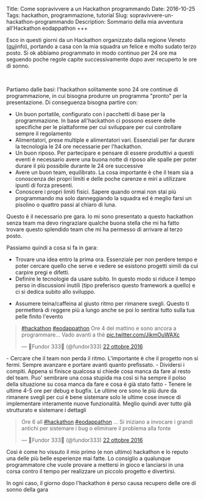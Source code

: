 Title: Come sopravivvere a un Hackathon programmando
Date: 2016-10-25
Tags: hackathon, programmazione, tutorial
Slug: sopravivvere-un-hackathon-programmando
Description: Sommario della mia avventura all'Hackathon eodappathon
+++

Esco in questi giorni da un Hackathon organizzato dalla regione Veneto
([qui](http://www.energic-od.eu/)info), portando a casa con la mia
squadra un felice e molto sudato terzo posto. Si ok abbiamo programmato
in modo continuo per 24 ore ma seguendo poche regole capite
successivamente dopo aver recuperto le ore di sonno.

 

<!--more-->

Partiamo dalle basi: l'hackathon solitamente sono 24 ore continue di
programmazione, in cui bisogna produrre un programma "pronto" per la
presentazione. Di conseguenza bisogna partire con:

-   Un buon portatile, configurato con i pacchetti di base per la
    programmazione. In base all'hackathon ci possono essere delle
    specifiche per le piattaforme per cui sviluppare per cui controllare
    sempre il regolamento
-   Alimentatori, prese multiple e alimentatori vari. Essenziali per far
    durare la tecnologia le 24 ore necessarie per l'hackathon.
-   Un buon riposo. Per partecipare e pensare di essere produttivi a
    questi eventi è necessario avere una buona notte di riposo alle
    spalle per poter durare il più possibile durante le 24 ore
    successive
-   Avere un buon team, equilibrato. La cosa importante è che il team
    sia a conoscenza dei propri limiti e delle poche carenze e miri a
    utilizzare ipunti di forza presenti.
-   Conoscere i propri limiti fisici. Sapere quando ormai non stai più
    programmando ma solo danneggiando la squadra ed è meglio farsi un
    pisolino o quattro passi al chiaro di luna.

Questo è il necessario pre gara. Io mi sono presentato a questo
hackathon senza team ma devo ringraziare qualche buona stella che mi ha
fatto trovare questo splendido team che mi ha permesso di arrivare al
terzo posto.

Passiamo quindi a cosa si fa in gara:

-   Trovare una idea entro la prima ora. Essenziale per non perdere
    tempo e poter cercare quello che serve e vedere se esistono progetti
    simili da cui carpire pregi e difetti.
-   Definire le tecnologie da usare subito. In questo modo si riduce il
    tempo perso in discussioni inutili (tipo preferisco questo framework
    a quello) e ci si dedica subito allo sviluppo.

<!-- -->

-   Assumere teina/caffeina al giusto ritmo per rimanere svegli. Questo
    ti permetterà di reggere più a lungo anche se poi lo sentirai tutto
    sulla tua pelle finito l'evento

> [\#hackathon](https://twitter.com/hashtag/hackathon?src=hash)
> [\#eodappathon](https://twitter.com/hashtag/eodappathon?src=hash) Ore
> 4 del mattino e sono ancora a programmare... Vado avanti a thè
> [pic.twitter.com/JikmOuWAXc](https://t.co/JikmOuWAXc)
>
> — 🎃Fundor 333👻 (@fundor333) [22 ottobre
> 2016](https://twitter.com/fundor333/status/789650434155839489)

<p>
<script async src="//platform.twitter.com/widgets.js" charset="utf-8"></script>
</p>
-   Cercare che il team non perda il ritmo. L'importante è che il
    progetto non si fermi. Sempre avanzare e portare avanti quanto
    prefissato.
-   Dividersi i compiti. Appena si finisce qualcosa si chiede cosa manca
    da fare al resto del team. Puo' sembrare una cosa stupida ma così si
    ha sempre il polso della situazione su cosa manca da fare e cosa è
    già stato fatto
-   Tenere le ultime 4-5 ore per debug e bugfix. Le ultime ore sono le
    più dure da rimanere svegli per cui è bene sistemare solo le ultime
    cose invece di implementare interamente nuove funzionalità. Meglio
    quindi aver tutto già strutturato e sistemare i dettagli

> Ore 6 all
> [\#hackathon](https://twitter.com/hashtag/hackathon?src=hash)
> [\#eodappathon](https://twitter.com/hashtag/eodappathon?src=hash) ...
> Si iniziano a invocare i grandi antichi per sistemare i bug o
> eliminare il problema alla fonte
>
> — 🎃Fundor 333👻 (@fundor333) [22 ottobre
> 2016](https://twitter.com/fundor333/status/789675697757454336)

<p>
<script async src="//platform.twitter.com/widgets.js" charset="utf-8"></script>
</p>
Così è come ho vissuto il mio primo (e non ultimo) hackathon e lo reputo
una delle più belle esperienze mai fatte. Lo consiglio a qualunque
programmatore che vuole provare a mettersi in gioco e lanciarsi in una
corsa contro il tempo per realizzare un piccolo progetto e divertirsi.

In ogni caso, il giorno dopo l'hackathon è perso causa recupero delle
ore di sonno della gara
